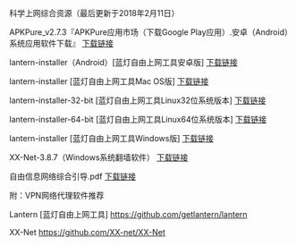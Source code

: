 科学上网综合资源（最后更新于2018年2月11日）

APKPure_v2.7.3『APKPure应用市场（下载Google Play应用）.安卓（Android）系统应用软件下载』 [下载链接](https://coding.net/u/Download-Mirrors/p/APKPure/git/raw/master/APKPure_v2.7.3.apk) 

lantern-installer（Android）[蓝灯自由上网工具安卓版] [下载链接](https://coding.net/u/Download-Mirrors/p/Lantern/git/raw/master/lantern-installer.apk)

lantern-installer [蓝灯自由上网工具Mac OS版] [下载链接](https://coding.net/u/Download-Mirrors/p/Lantern/git/raw/master/lantern-installer.dmg)

lantern-installer-32-bit [蓝灯自由上网工具Linux32位系统版本] [下载链接](https://coding.net/u/Download-Mirrors/p/Lantern/git/raw/master/lantern-installer-32-bit.deb)

lantern-installer-64-bit [蓝灯自由上网工具Linux64位系统版本] [下载链接](https://coding.net/u/Download-Mirrors/p/Lantern/git/raw/master/lantern-installer-64-bit.deb)

lantern-installer [蓝灯自由上网工具Windows版] [下载链接](https://coding.net/u/Download-Mirrors/p/Lantern/git/raw/master/lantern-installer.exe)

XX-Net-3.8.7（Windows系统翻墙软件） [下载链接](https://coding.net/u/Download-Mirrors/p/XX-Net/git/raw/master/XX-Net-3.8.7.zip)

自由信息网络综合引导.pdf [下载链接](https://coding.net/u/Download-Mirrors/p/Documentation/git/raw/master/%25E8%2587%25AA%25E7%2594%25B1%25E4%25BF%25A1%25E6%2581%25AF%25E7%25BD%2591%25E7%25BB%259C%25E7%25BB%25BC%25E5%2590%2588%25E5%25BC%2595%25E5%25AF%25BC.pdf)


附：VPN网络代理软件推荐

Lantern [蓝灯自由上网工具] https://github.com/getlantern/lantern

XX-Net https://github.com/XX-net/XX-Net
